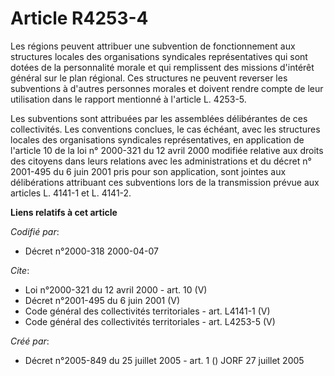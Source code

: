 # Article R4253-4

Les régions peuvent attribuer une subvention de fonctionnement aux structures locales des organisations syndicales
représentatives qui sont dotées de la personnalité morale et qui remplissent des missions d'intérêt général sur le plan
régional. Ces structures ne peuvent reverser les subventions à d'autres personnes morales et doivent rendre compte de leur
utilisation dans le rapport mentionné à l'article L. 4253-5. 

Les subventions sont attribuées par les assemblées délibérantes de ces collectivités. Les conventions conclues, le cas
échéant, avec les structures locales des organisations syndicales représentatives, en application de l'article 10 de la loi
n° 2000-321 du 12 avril 2000 modifiée relative aux droits des citoyens dans leurs relations avec les administrations et du
décret n° 2001-495 du 6 juin 2001 pris pour son application, sont jointes aux délibérations attribuant ces subventions lors
de la transmission prévue aux articles L. 4141-1 et L. 4141-2.

**Liens relatifs à cet article**

_Codifié par_:

  - Décret n°2000-318 2000-04-07

_Cite_:

  - Loi n°2000-321 du 12 avril 2000 - art. 10 (V)
  - Décret n°2001-495 du 6 juin 2001 (V)
  - Code général des collectivités territoriales - art. L4141-1 (V)
  - Code général des collectivités territoriales - art. L4253-5 (V)

_Créé par_:

  - Décret n°2005-849 du 25 juillet 2005 - art. 1 () JORF 27 juillet 2005

